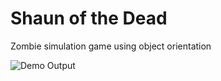 # Shaun of the Dead

Zombie simulation game using object orientation

![Demo Output]('good_output.gif')
